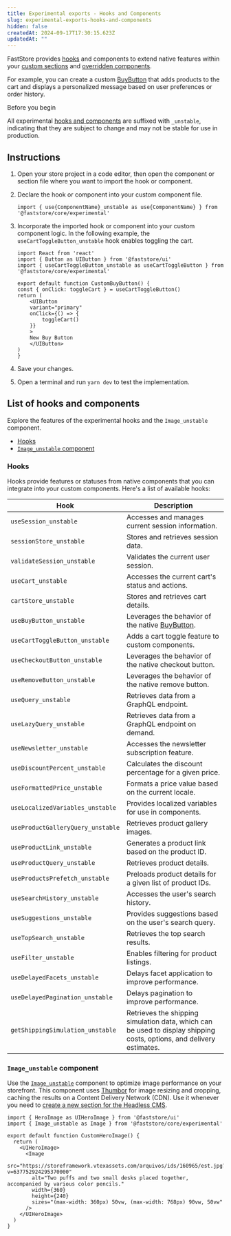 ```yaml
---
title: Experimental exports - Hooks and Components
slug: experimental-exports-hooks-and-components
hidden: false
createdAt: 2024-09-17T17:30:15.623Z
updatedAt: ""
---
```


FastStore provides [hooks](#list-of-hooks-and-components) and components to extend native features within your [custom sections](https://developers.vtex.com/docs/guides/faststore/building-sections-creating-a-new-section) and [overridden components](https://developers.vtex.com/docs/guides/faststore/overrides-overview).

For example, you can create a custom [BuyButton](https://developers.vtex.com/docs/guides/faststore/molecules-buy-button) that adds products to the cart and displays a personalized message based on user preferences or order history.

Before you begin

All experimental [hooks and components](#list-of-hooks-and-components) are suffixed with `_unstable`, indicating that they are subject to change and may not be stable for use in production.

## Instructions

1. Open your store project in a code editor, then open the component or section file where you want to import the hook or component.

2. Declare the hook or component into your custom component file.

   ```tsx
   import { use{ComponentName}_unstable as use{ComponentName} } from '@faststore/core/experimental'
   ```

3. Incorporate the imported hook or component into your custom component logic. In the following example, the `useCartToggleButton_unstable` hook enables toggling the cart.

   ```tsx mark=3
   import React from 'react'
   import { Button as UIButton } from '@faststore/ui'
   import { useCartToggleButton_unstable as useCartToggleButton } from '@faststore/core/experimental'

   export default function CustomBuyButton() {
   const { onClick: toggleCart } = useCartToggleButton()
   return (
       <UIButton
       variant="primary"
       onClick={() => {
           toggleCart()
       }}
       >
       New Buy Button
       </UIButton>
   )
   }
   ```

4. Save your changes.

5. Open a terminal and run `yarn dev` to test the implementation.

## List of hooks and components

Explore the features of the experimental hooks and the `Image_unstable` component.

- [Hooks](#hooks)
- [`Image_unstable` component](#image_unstable-component)

### Hooks

Hooks provide features or statuses from native components that you can integrate into your custom components. Here's a list of available hooks:

| Hook | Description |
| --- | --- |
| `useSession_unstable` | Accesses and manages current session information. |
| `sessionStore_unstable` | Stores and retrieves session data. |
| `validateSession_unstable` | Validates the current user session. |
| `useCart_unstable` | Accesses the current cart's status and actions. |
| `cartStore_unstable` | Stores and retrieves cart details. |
| `useBuyButton_unstable` | Leverages the behavior of the native [BuyButton](https://developers.vtex.com/docs/guides/faststore/molecules-buy-button). |
| `useCartToggleButton_unstable` | Adds a cart toggle feature to custom components. |
| `useCheckoutButton_unstable` | Leverages the behavior of the native checkout button. |
| `useRemoveButton_unstable` | Leverages the behavior of the native remove button. |
| `useQuery_unstable` | Retrieves data from a GraphQL endpoint. |
| `useLazyQuery_unstable` | Retrieves data from a GraphQL endpoint on demand. |
| `useNewsletter_unstable` | Accesses the newsletter subscription feature. |
| `useDiscountPercent_unstable` | Calculates the discount percentage for a given price. |
| `useFormattedPrice_unstable` | Formats a price value based on the current locale. |
| `useLocalizedVariables_unstable` | Provides localized variables for use in components. |
| `useProductGalleryQuery_unstable` | Retrieves product gallery images. |
| `useProductLink_unstable` | Generates a product link based on the product ID. |
| `useProductQuery_unstable` | Retrieves product details. |
| `useProductsPrefetch_unstable` | Preloads product details for a given list of product IDs. |
| `useSearchHistory_unstable` | Accesses the user's search history. |
| `useSuggestions_unstable` | Provides suggestions based on the user's search query. |
| `useTopSearch_unstable` | Retrieves the top search results. |
| `useFilter_unstable` | Enables filtering for product listings. |
| `useDelayedFacets_unstable` | Delays facet application to improve performance. |
| `useDelayedPagination_unstable` | Delays pagination to improve performance. |
| `getShippingSimulation_unstable` | Retrieves the shipping simulation data, which can be used to display shipping costs, options, and delivery estimates. |

### `Image_unstable` component

Use the [`Image_unstable`](https://github.com/vtex/faststore/blob/105a8b2f69ffd8438532d7c9eb959ed26a567675/packages/core/src/components/ui/Image/Image.tsx) component to optimize image performance on your storefront. This component uses [Thumbor](https://www.thumbor.org/) for image resizing and cropping, caching the results on a Content Delivery Network (CDN). Use it whenever you need to [create a new section for the Headless CMS](https://developers.vtex.com/docs/guides/faststore/building-sections-creating-a-new-section).

```tsx mark=2
import { HeroImage as UIHeroImage } from '@faststore/ui'
import { Image_unstable as Image } from '@faststore/core/experimental'

export default function CustomHeroImage() {
  return (
    <UIHeroImage>
      <Image
        src="https://storeframework.vtexassets.com/arquivos/ids/160965/est.jpg?v=637752924295370000"
        alt="Two puffs and two small desks placed together, accompanied by various color pencils."
        width={360}
        height={240}
        sizes="(max-width: 360px) 50vw, (max-width: 768px) 90vw, 50vw"
      />
    </UIHeroImage>
  )
}
```
